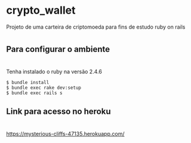 # crypto_wallet
Projeto de uma carteira de criptomoeda para fins de estudo ruby ​​on rails

#
## Para configurar o ambiente
#
Tenha instalado o ruby na versão 2.4.6
```
$ bundle install
$ bundle exec rake dev:setup
$ bundle exec rails s
```

## Link para acesso no heroku
#
https://mysterious-cliffs-47135.herokuapp.com/
